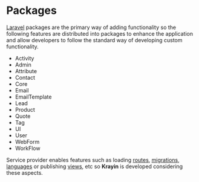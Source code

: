 # Packages
[Laravel](https://laravel.com) packages are the primary way of adding functionality so the following features are distributed into packages to enhance the application and allow developers to follow the standard way of developing custom functionality.

- Activity
- Admin
- Attribute
- Contact
- Core
- Email
- EmailTemplate
- Lead
- Product
- Quote
- Tag
- UI
- User
- WebForm
- WorkFlow

Service provider enables features such as loading [routes](/1.5.x/packages/routes.html), [migrations](/1.5.x/packages/create-migrations.html), [languages](/1.5.x/packages/localization.html) or publishing [views](/1.5.x/packages/views.html), etc so **Krayin** is developed considering these aspects.
